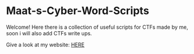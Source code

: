 # Maat-s-Cyber-Word-Scripts
Welcome!
Here there is a collection of useful scripts for CTFs made by me, soon i will also add CTFs write ups.

Give a look at my website: [HERE](https://maat-feather.wixsite.com/maat-cyber-world)
